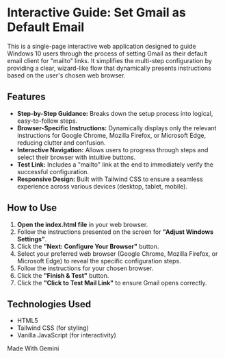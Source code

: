 # **Interactive Guide: Set Gmail as Default Email**

This is a single-page interactive web application designed to guide Windows 10 users through the process of setting Gmail as their default email client for "mailto" links. It simplifies the multi-step configuration by providing a clear, wizard-like flow that dynamically presents instructions based on the user's chosen web browser.

## **Features**

* **Step-by-Step Guidance:** Breaks down the setup process into logical, easy-to-follow steps.  
* **Browser-Specific Instructions:** Dynamically displays only the relevant instructions for Google Chrome, Mozilla Firefox, or Microsoft Edge, reducing clutter and confusion.  
* **Interactive Navigation:** Allows users to progress through steps and select their browser with intuitive buttons.  
* **Test Link:** Includes a "mailto" link at the end to immediately verify the successful configuration.  
* **Responsive Design:** Built with Tailwind CSS to ensure a seamless experience across various devices (desktop, tablet, mobile).

## **How to Use**

1. **Open the index.html file** in your web browser.  
2. Follow the instructions presented on the screen for **"Adjust Windows Settings"**.  
3. Click the **"Next: Configure Your Browser"** button.  
4. Select your preferred web browser (Google Chrome, Mozilla Firefox, or Microsoft Edge) to reveal the specific configuration steps.  
5. Follow the instructions for your chosen browser.  
6. Click the **"Finish & Test"** button.  
7. Click the **"Click to Test Mail Link"** to ensure Gmail opens correctly.

## **Technologies Used**

* HTML5  
* Tailwind CSS (for styling)  
* Vanilla JavaScript (for interactivity)

Made With Gemini